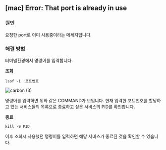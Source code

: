 ## [mac] Error: That port is already in use

### 원인

요청한 port로 이미 사용중이라는 메세지입니다.

### 해결 방법

터미널환경에서 명령어를 입력합니다.

**조회**

`lsof -i :포트번호` 

![carbon (3)](https://user-images.githubusercontent.com/48043799/102679088-3b6eb680-41f0-11eb-9fda-00443b1f75a5.png)

명령어를 입력하면 위와 같은 COMMAND가 보입니다. 현재 입력한 포트번호를 할당하고 있는 서비스들의 목록으로 종료하고 싶은 서비스의 PID를 확인합니다.

**종료**

`kill -9 PID`

이후 조회시 사용했던 명령어를 입력하면 해당 서비스가 종료된 것을 확인할 수 있습니다.

